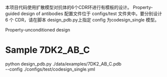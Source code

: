 本项目代码使用扩散模型对抗体的6个CDR环进行有模板的设计。
Property-guided design of antibodies
 配置文件位于 configs/test 文件夹中。要分别设计 6 个 CDR，请在脚本 design_pdb.py上指定 config 为codesign_single 模型。
  
  Property-unconditioned design
  # Sample 7DK2_AB_C
  python design_pdb.py ./data/examples/7DK2_AB_C.pdb \
    --config ./configs/test/codesign_single.yml
